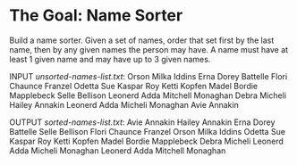 # The Goal: Name Sorter
Build a name sorter. Given a set of names, order that set first by the last name, then by any given names the person may have. A name must have at least 1 given name and may have up to 3 given names.

INPUT *unsorted-names-list.txt*:
Orson Milka Iddins
Erna Dorey Battelle
Flori Chaunce Franzel
Odetta Sue Kaspar
Roy Ketti Kopfen
Madel Bordie Mapplebeck
Selle Bellison
Leonerd Adda Mitchell Monaghan
Debra Micheli
Hailey Annakin
Leonerd Adda Micheli Monaghan
Avie Annakin

OUTPUT *sorted-names-list.txt*:
Avie Annakin
Hailey Annakin
Erna Dorey Battelle
Selle Bellison
Flori Chaunce Franzel
Orson Milka Iddins
Odetta Sue Kaspar
Roy Ketti Kopfen
Madel Bordie Mapplebeck
Debra Micheli
Leonerd Adda Micheli Monaghan
Leonerd Adda Mitchell Monaghan

